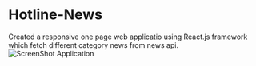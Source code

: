 # Hotline-News
Created a responsive one page web applicatio using React.js framework which fetch different category news from news api.
![ScreenShot Application](/src/components/general.jpg)
